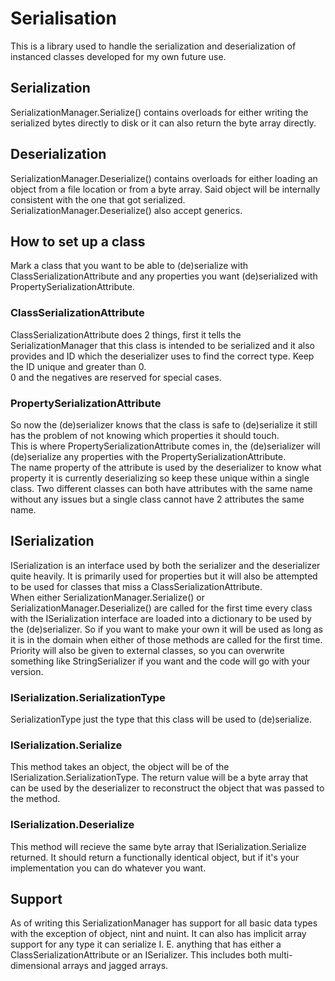 # Serialisation

This is a library used to handle the serialization and deserialization of instanced classes
developed for my own future use.  

## Serialization

SerializationManager.Serialize() contains overloads for either writing the serialized bytes directly to disk or it can also return the byte array directly.

## Deserialization

SerializationManager.Deserialize() contains overloads for either loading an object from a file location or from a byte array.
Said object will be internally consistent with the one that got serialized.
SerializationManager.Deserialize() also accept generics.

## How to set up a class

Mark a class that you want to be able to (de)serialize with ClassSerializationAttribute and any properties you want (de)serialized with PropertySerializationAttribute.

### ClassSerializationAttribute

ClassSerializationAttribute does 2 things, first it tells the SerializationManager that this class is intended to be serialized and it also provides and ID which the deserializer uses to find the correct type.
Keep the ID unique and greater than 0.  
0 and the negatives are reserved for special cases.

### PropertySerializationAttribute

So now the (de)serializer knows that the class is safe to (de)serialize it still has the problem of not knowing which properties it should touch.  
This is where PropertySerializationAttribute comes in, the (de)serializer will (de)serialize any properties with the PropertySerializationAttribute.  
The name property of the attribute is used by the deserializer to know what property it is currently deserializing so keep these unique within a single class.
Two different classes can both have attributes with the same name without any issues but a single class cannot have 2 attributes the same name.

## ISerialization

ISerialization is an interface used by both the serializer and the deserializer quite heavily. It is primarily used for properties but it will also be attempted to be used for classes that miss a ClassSerializationAttribute.  
When either SerializationManager.Serialize() or SerializationManager.Deserialize() are called for the first time every class with the ISerialization interface are loaded into a dictionary to be used by the (de)serializer.
So if you want to make your own it will be used as long as it is in the domain when either of those methods are called for the first time.
Priority will also be given to external classes, so you can overwrite something like StringSerializer if you want and the code will go with your version.

### ISerialization.SerializationType

SerializationType just the type that this class will be used to (de)serialize.

### ISerialization.Serialize

This method takes an object, the object will be of the ISerialization.SerializationType.
The return value will be a byte array that can be used by the deserializer to reconstruct the object that was passed to the method.

### ISerialization.Deserialize

This method will recieve the same byte array that ISerialization.Serialize returned.
It should return a functionally identical object, but if it's your implementation you can do whatever you want.

## Support

As of writing this SerializationManager has support for all basic data types with the exception of object, nint and nuint.
It can also has implicit array support for any type it can serialize I. E. anything that has either a ClassSerializationAttribute or an ISerializer. This includes both multi-dimensional arrays and jagged arrays.
